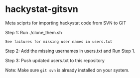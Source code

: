 hackystat-gitsvn
================

Meta sciprts for importing hackystat code from SVN to GIT


Step 1: Run ./clone_them.sh

    See failures for missing user names in users.txt
    
Step 2: Add the missing usernames in users.txt and Run Step 1.

Step 3: Push updated users.txt to this repository


Note: Make sure ``git svn`` is already installed on your system.
